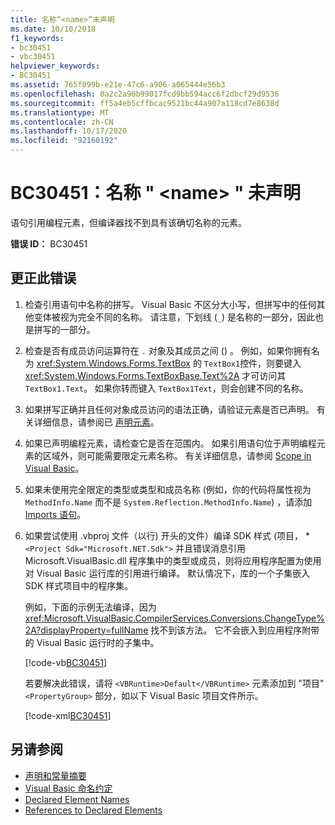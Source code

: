 ```yaml
---
title: 名称“<name>”未声明
ms.date: 10/10/2018
f1_keywords:
- bc30451
- vbc30451
helpviewer_keywords:
- BC30451
ms.assetid: 765f099b-e21e-47c6-a906-a065444e56b3
ms.openlocfilehash: 0a2c2a90b99017fcd9bb594acc6f2dbcf29d9536
ms.sourcegitcommit: ff5a4eb5cffbcac9521bc44a907a118cd7e8638d
ms.translationtype: MT
ms.contentlocale: zh-CN
ms.lasthandoff: 10/17/2020
ms.locfileid: "92160192"
---
```

# <a name="bc30451-name-name-is-not-declared"></a>BC30451：名称 " \<name> " 未声明

语句引用编程元素，但编译器找不到具有该确切名称的元素。

 **错误 ID：** BC30451

## <a name="to-correct-this-error"></a>更正此错误

1. 检查引用语句中名称的拼写。 Visual Basic 不区分大小写，但拼写中的任何其他变体被视为完全不同的名称。 请注意，下划线 (`_`) 是名称的一部分，因此也是拼写的一部分。

2. 检查是否有成员访问运算符在 `.` 对象及其成员之间 () 。 例如，如果你拥有名为 <xref:System.Windows.Forms.TextBox> 的 `TextBox1`控件，则要键入 <xref:System.Windows.Forms.TextBoxBase.Text%2A> 才可访问其 `TextBox1.Text`。 如果你转而键入 `TextBox1Text`，则会创建不同的名称。

3. 如果拼写正确并且任何对象成员访问的语法正确，请验证元素是否已声明。 有关详细信息，请参阅已 [声明元素](../../programming-guide/language-features/declared-elements/index.md)。

4. 如果已声明编程元素，请检查它是否在范围内。 如果引用语句位于声明编程元素的区域外，则可能需要限定元素名称。 有关详细信息，请参阅 [Scope in Visual Basic](../../programming-guide/language-features/declared-elements/scope.md)。

5. 如果未使用完全限定的类型或类型和成员名称 (例如，你的代码将属性视为 `MethodInfo.Name` 而不是 `System.Reflection.MethodInfo.Name`) ，请添加 [Imports 语句](../statements/imports-statement-net-namespace-and-type.md)。

6. 如果尝试使用 .vbproj 文件（以行) 开头的文件）编译 SDK 样式 (项目， \* `<Project Sdk="Microsoft.NET.Sdk">` 并且错误消息引用 Microsoft.VisualBasic.dll 程序集中的类型或成员，则将应用程序配置为使用对 Visual Basic 运行库的引用进行编译。 默认情况下，库的一个子集嵌入 SDK 样式项目中的程序集。

   例如，下面的示例无法编译，因为 <xref:Microsoft.VisualBasic.CompilerServices.Conversions.ChangeType%2A?displayProperty=fullName> 找不到该方法。 它不会嵌入到应用程序附带的 Visual Basic 运行时的子集中。

   [!code-vb[BC30451](~/samples/snippets/visualbasic/language-reference/error-messages/bc30451/program1.vb?highlight=7)]

   若要解决此错误，请将 `<VBRuntime>Default</VBRuntime>` 元素添加到 "项目" `<PropertyGroup>` 部分，如以下 Visual Basic 项目文件所示。

   [!code-xml[BC30451](~/samples/snippets/visualbasic/language-reference/error-messages/bc30451/vbruntime.vbproj?highlight=6)]

## <a name="see-also"></a>另请参阅

- [声明和常量摘要](../keywords/declarations-and-constants-summary.md)
- [Visual Basic 命名约定](../../programming-guide/program-structure/naming-conventions.md)
- [Declared Element Names](../../programming-guide/language-features/declared-elements/declared-element-names.md)
- [References to Declared Elements](../../programming-guide/language-features/declared-elements/references-to-declared-elements.md)
